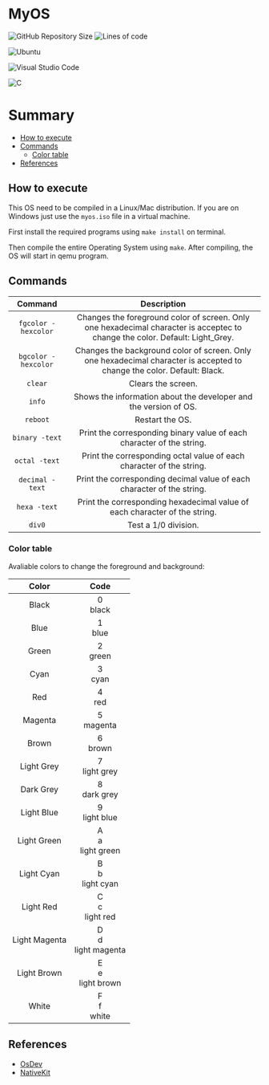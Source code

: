 # MyOS
![GitHub Repository Size](https://img.shields.io/github/repo-size/h-ssiqueira/MyOS?label=Repository%20Size&style=flat-square)
![Lines of code](https://img.shields.io/tokei/lines/github/h-ssiqueira/MyOS?label=Total%20Lines)

![Ubuntu](https://img.shields.io/badge/Ubuntu-E95420?style=for-the-badge&logo=ubuntu&logoColor=white)

![Visual Studio Code](https://img.shields.io/badge/Visual_Studio_Code-0078D4?style=for-the-badge&logo=visual%20studio%20code&logoColor=white)

![C](https://img.shields.io/badge/C-00599C?style=for-the-badge&logo=c&logoColor=white)

# Summary
* [How to execute](#How-to-execute)
* [Commands](#Commands)
    * [Color table](#Color-table)
* [References](#References)
## How to execute
This OS need to be compiled in a Linux/Mac distribution. If you are on Windows just use the `myos.iso` file in a virtual machine.

First install the required programs using `make install` on terminal.

Then compile the entire Operating System using `make`. After compiling, the OS will start in qemu program.

## Commands
Command | Description
:---: | :---:
`fgcolor -hexcolor`| Changes the foreground color of screen. Only one hexadecimal character is acceptec to change the color. Default: Light_Grey.
`bgcolor -hexcolor`| Changes the background color of screen. Only one hexadecimal character is accepted to change the color. Default: Black.
`clear`| Clears the screen.
`info`| Shows the information about the developer and the version of OS.
`reboot`| Restart the OS.
`binary -text`| Print the corresponding binary value of each character of the string.
`octal -text`| Print the corresponding octal value of each character of the string.
`decimal -text`| Print the corresponding decimal value of each character of the string.
`hexa -text`| Print the corresponding hexadecimal value of each character of the string.
`div0`| Test a 1/0 division.

### Color table
Avaliable colors to change the foreground and background:

Color | Code
:---: | :---:
Black | 0 <br> black
Blue | 1 <br> blue
Green | 2 <br> green
Cyan | 3 <br> cyan
Red | 4 <br> red
Magenta | 5 <br> magenta
Brown | 6 <br> brown
Light Grey | 7 <br> light grey
Dark Grey | 8 <br> dark grey
Light Blue | 9 <br> light blue
Light Green | A <br> a <br> light green
Light Cyan | B <br> b <br> light cyan
Light Red | C <br> c <br> light red
Light Magenta | D <br> d <br> light magenta
Light Brown | E <br> e <br> light brown
White | F <br> f <br> white

## References
* [OsDev](https://wiki.osdev.org/)
* [NativeKit](https://github.com/lmcad-unicamp/NativeKit)
